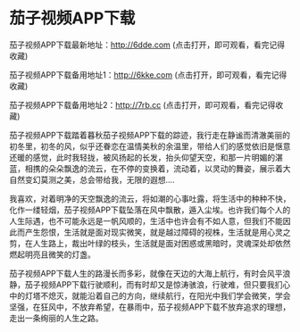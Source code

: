 # 茄子视频APP下载

茄子视频APP下载最新地址：http://6dde.com (点击打开，即可观看，看完记得收藏)

茄子视频APP下载备用地址1：http://6kke.com (点击打开，即可观看，看完记得收藏)

茄子视频APP下载备用地址2：http://7rb.cc (点击打开，即可观看，看完记得收藏)

茄子视频APP下载踏着暮秋茄子视频APP下载的踪迹，我行走在静谧而清澈美丽的初冬里，初冬的风，似乎还眷恋在温情美秋的余温里，带给人们的感觉依旧是惬意还暖的感觉，此时我轻拢，被风扬起的长发，抬头仰望天空，和那一片明媚的湛蓝，相携的朵朵飘逸的流云，在不停的变换着，流动着，以灵动的舞姿，展示着大自然变幻莫测之美，总会带给我，无限的遐想....

我喜欢，对着明净的天空飘逸的流云，将如潮的心事吐露，将生活中的种种不快，化作一缕轻烟，茄子视频APP下载坠落在风中飘散，遁入尘埃。也许我们每个人的人生际遇，也不可能永远是一帆风顺的，生活中也许会有不如人意，但我们不能因此而产生怨恨，生活就是面对现实微笑，就是越过障碍的视株，生活就是用心灵之剪，在人生路上，裁出叶绿的枝头，生活就是面对困惑或黑暗时，灵魂深处却依然燃起明亮且微笑的灯盏。

﻿茄子视频APP下载人生的路漫长而多彩，就像在天边的大海上航行，有时会风平浪静，茄子视频APP下载行驶顺利，而有时却又是惊涛骇浪，行驶难，但只要我扪心中的灯塔不熄灭，就能沿着自己的方向，继续航行，在阳光中我们学会微笑，学会坚强，在狂风中，不放弃希望，在暴雨中，茄子视频APP下载不放弃追求的理想，走出一条绚丽的人生之路。

